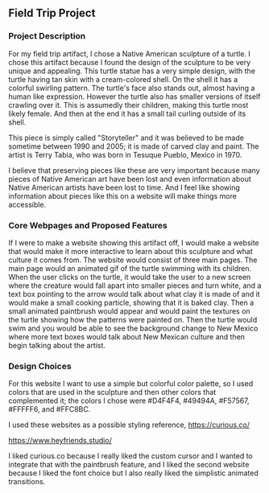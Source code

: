 ## Field Trip Project

### Project Description

For my field trip artifact, I chose a Native American sculpture of a turtle. I chose this artifact because I found the design of the sculpture to be very unique and appealing. This turtle statue has a very simple design, with the turtle having tan skin with a cream-colored shell. On the shell it has a colorful swirling pattern. The turtle's face also stands out, almost having a human like expression. However the turtle also has smaller versions of itself crawling over it. This is assumedly their children, making this turtle most likely female. And then at the end it has a small tail curling outside of its shell. 

This piece is simply called "Storyteller" and it was believed to be made sometime between 1990 and 2005; it is made of carved clay and paint. The artist is Terry Tabia, who was born in Tesuque Pueblo, Mexico in 1970. 

I believe that preserving pieces like these are very important because many pieces of Native American art have been lost and even information about Native American artists have been lost to time. And I feel like showing information about pieces like this on a website will make things more accessible. 

### Core Webpages and Proposed Features

If I were to make a website showing this artifact off, I would make a website that would make it more interactive to learn about this sculpture and what culture it comes from. The website would consist of three main pages. The main page would an animated gif of the turtle swimming with its children. When the user clicks on the turtle, it would take the user to a new screen where the creature would fall apart into smaller pieces and turn white, and a text box pointing to the arrow would talk about what clay it is made of and it would make a small cooking particle, showing that it is baked clay. Then a small animated paintbrush would appear and would paint the textures on the turtle showing how the patterns were painted on. Then the turtle would swim and you would be able to see the background change to New Mexico where more text boxes would talk about New Mexican culture and then begin talking about the artist. 

### Design Choices

For this website I want to use a simple but colorful color palette, so I used colors that are used in the sculpture and then other colors that complemented it; the colors I chose were #D4F4F4, #49494A, #F57567, #FFFFF6, and #FFC8BC. 

I used these websites as a possible styling reference, 
https://curious.co/

https://www.heyfriends.studio/

I liked curious.co because I really liked the custom cursor and I wanted to integrate that with the paintbrush feature, and I liked the second website because I liked the font choice but I also really liked the simplistic animated transitions. 